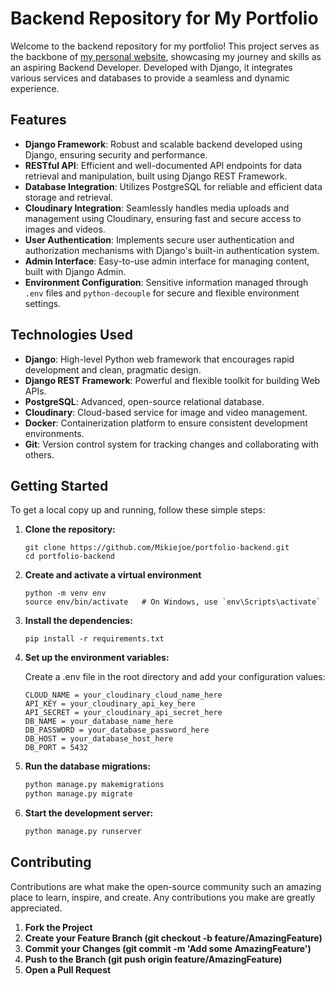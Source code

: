# Backend Repository for My Portfolio

Welcome to the backend repository for my portfolio! This project serves as the backbone of  [my personal website](https://mikiejoe.tech), showcasing my journey and skills as an aspiring Backend Developer. Developed with Django, it integrates various services and databases to provide a seamless and dynamic experience.

## Features

- **Django Framework**: Robust and scalable backend developed using Django, ensuring security and performance.
- **RESTful API**: Efficient and well-documented API endpoints for data retrieval and manipulation, built using Django REST Framework.
- **Database Integration**: Utilizes PostgreSQL for reliable and efficient data storage and retrieval.
- **Cloudinary Integration**: Seamlessly handles media uploads and management using Cloudinary, ensuring fast and secure access to images and videos.
- **User Authentication**: Implements secure user authentication and authorization mechanisms with Django's built-in authentication system.
- **Admin Interface**: Easy-to-use admin interface for managing content, built with Django Admin.
- **Environment Configuration**: Sensitive information managed through `.env` files and `python-decouple` for secure and flexible environment settings.

## Technologies Used

- **Django**: High-level Python web framework that encourages rapid development and clean, pragmatic design.
- **Django REST Framework**: Powerful and flexible toolkit for building Web APIs.
- **PostgreSQL**: Advanced, open-source relational database.
- **Cloudinary**: Cloud-based service for image and video management.
- **Docker**: Containerization platform to ensure consistent development environments.
- **Git**: Version control system for tracking changes and collaborating with others.

## Getting Started

To get a local copy up and running, follow these simple steps:

1. **Clone the repository:**
   ```
   git clone https://github.com/Mikiejoe/portfolio-backend.git
   cd portfolio-backend
   ```
2. **Create and activate a virtual environment**
   ```
   python -m venv env
   source env/bin/activate   # On Windows, use `env\Scripts\activate`
   ```
3. **Install the dependencies:**
   ```
   pip install -r requirements.txt
   ```
4. **Set up the environment variables:**

   Create a .env file in the root directory and add your configuration values:
   
     ```
     CLOUD_NAME = your_cloudinary_cloud_name_here
     API_KEY = your_cloudinary_api_key_here
     API_SECRET = your_cloudinary_api_secret_here
     DB_NAME = your_database_name_here
     DB_PASSWORD = your_database_password_here
     DB_HOST = your_database_host_here
     DB_PORT = 5432
     ```

5. **Run the database migrations:**
   ```bash
   python manage.py makemigrations
   python manage.py migrate

6. **Start the development server:**
   ```bash
   python manage.py runserver


## Contributing
Contributions are what make the open-source community such an amazing place to learn, inspire, and create. Any contributions you make are greatly appreciated.

1. **Fork the Project**
2. **Create your Feature Branch (git checkout -b feature/AmazingFeature)**
3. **Commit your Changes (git commit -m 'Add some AmazingFeature')**
4. **Push to the Branch (git push origin feature/AmazingFeature)**
5. **Open a Pull Request**

